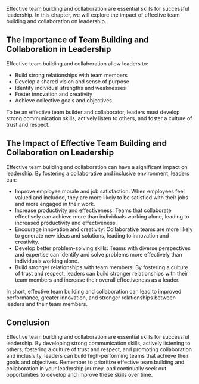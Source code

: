 
Effective team building and collaboration are essential skills for successful leadership. In this chapter, we will explore the impact of effective team building and collaboration on leadership.

The Importance of Team Building and Collaboration in Leadership
---------------------------------------------------------------

Effective team building and collaboration allow leaders to:

* Build strong relationships with team members
* Develop a shared vision and sense of purpose
* Identify individual strengths and weaknesses
* Foster innovation and creativity
* Achieve collective goals and objectives

To be an effective team builder and collaborator, leaders must develop strong communication skills, actively listen to others, and foster a culture of trust and respect.

The Impact of Effective Team Building and Collaboration on Leadership
---------------------------------------------------------------------

Effective team building and collaboration can have a significant impact on leadership. By fostering a collaborative and inclusive environment, leaders can:

* Improve employee morale and job satisfaction: When employees feel valued and included, they are more likely to be satisfied with their jobs and more engaged in their work.
* Increase productivity and effectiveness: Teams that collaborate effectively can achieve more than individuals working alone, leading to increased productivity and effectiveness.
* Encourage innovation and creativity: Collaborative teams are more likely to generate new ideas and solutions, leading to innovation and creativity.
* Develop better problem-solving skills: Teams with diverse perspectives and expertise can identify and solve problems more effectively than individuals working alone.
* Build stronger relationships with team members: By fostering a culture of trust and respect, leaders can build stronger relationships with their team members and increase their overall effectiveness as a leader.

In short, effective team building and collaboration can lead to improved performance, greater innovation, and stronger relationships between leaders and their team members.

Conclusion
----------

Effective team building and collaboration are essential skills for successful leadership. By developing strong communication skills, actively listening to others, fostering a culture of trust and respect, and promoting collaboration and inclusivity, leaders can build high-performing teams that achieve their goals and objectives. Remember to prioritize effective team building and collaboration in your leadership journey, and continually seek out opportunities to develop and improve these skills over time.
